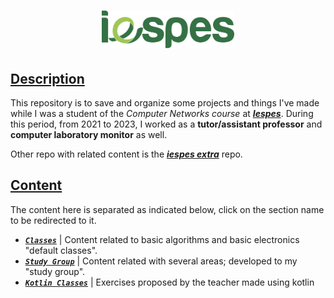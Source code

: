 <h1 align="center">
  <a href="https://www.iespes.com.br">
    <img height="60px" src="https://raw.githubusercontent.com/dreisss/iespes-extra/main/design/logos/logo.svg"/>
  </a>
</h1>

## [**Description**](#description)

This repository is to save and organize some projects and things I've made while
I was a student of the _Computer Networks course_ at [**_Iespes_**]. During this
period, from 2021 to 2023, I worked as a **tutor/assistant professor** and
**computer laboratory monitor** as well.

Other repo with related content is the [**_iespes extra_**] repo.

## [**Content**](#content)

The content here is separated as indicated below, click on the section name to
be redirected to it.

- [**_`Classes`_**](./classes/) | Content related to basic algorithms and basic
  electronics "default classes".
- [**_`Study Group`_**](./study-group/) | Content related with several areas;
  developed to my "study group".
- [**_`Kotlin Classes`_**](./kotlin-classes/) | Exercises proposed by the teacher made using kotlin

[**_iespes_**]: https://www.iespes.com.br
[**_iespes extra_**]: https://github.com/dreisss/iespes-extra
